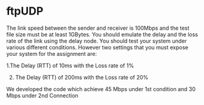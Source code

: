 # ftpUDP
The link speed between the sender and receiver is 100Mbps and the test file size must be at least 1GBytes. 
You should emulate the delay and the loss rate of the link using the delay node. 
You should test your system under various different conditions. 
However two settings that you must expose your system for the assignment are:  


1.The Delay (RTT) of 10ms with the Loss rate of 1% 

2. The Delay (RTT) of 200ms with the Loss rate of 20%


We developed the code which achieve 45 Mbps under 1st condition and 30 Mbps under 2nd Connection
